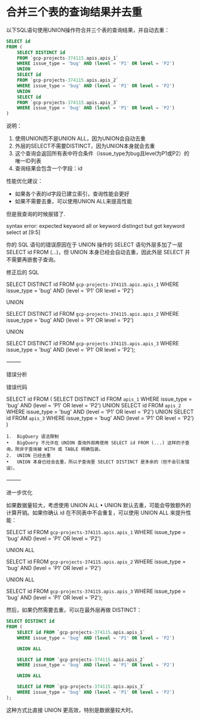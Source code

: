 # 合并三个表的查询结果并去重

以下SQL语句使用UNION操作符合并三个表的查询结果，并自动去重：

```sql
SELECT id
FROM (
    SELECT DISTINCT id
    FROM `gcp-projects-374115.apis.apis_1`
    WHERE issue_type = 'bug' AND (level = 'P1' OR level = 'P2')
    UNION
    SELECT id
    FROM `gcp-projects-374115.apis.apis_2`
    WHERE issue_type = 'bug' AND (level = 'P1' OR level = 'P2')
    UNION
    SELECT id
    FROM `gcp-projects-374115.apis.apis_3`
    WHERE issue_type = 'bug' AND (level = 'P1' OR level = 'P2')
)
```

说明：
1. 使用UNION而不是UNION ALL，因为UNION会自动去重
2. 外层的SELECT不需要DISTINCT，因为UNION本身就会去重
3. 这个查询会返回所有表中符合条件（issue_type为bug且level为P1或P2）的唯一ID列表
4. 查询结果会包含一个字段：id

性能优化建议：
- 如果各个表的id字段已建立索引，查询性能会更好
- 如果不需要去重，可以使用UNION ALL来提高性能


但是我查询的时候报错了.

syntax error: expected keyword all or keyword distingct but got keyword select at [9:5]



你的 SQL 语句的错误原因在于 UNION 操作的 SELECT 语句外层多加了一层 SELECT id FROM (...)，但 UNION 本身已经会自动去重，因此外层 SELECT 并不需要再嵌套子查询。

修正后的 SQL

SELECT DISTINCT id
FROM `gcp-projects-374115.apis.apis_1`
WHERE issue_type = 'bug' AND (level = 'P1' OR level = 'P2')

UNION

SELECT DISTINCT id
FROM `gcp-projects-374115.apis.apis_2`
WHERE issue_type = 'bug' AND (level = 'P1' OR level = 'P2')

UNION

SELECT DISTINCT id
FROM `gcp-projects-374115.apis.apis_3`
WHERE issue_type = 'bug' AND (level = 'P1' OR level = 'P2');



⸻

错误分析

错误代码

SELECT id
FROM (
    SELECT DISTINCT id FROM `apis_1` WHERE issue_type = 'bug' AND (level = 'P1' OR level = 'P2')
    UNION
    SELECT id FROM `apis_2` WHERE issue_type = 'bug' AND (level = 'P1' OR level = 'P2')
    UNION
    SELECT id FROM `apis_3` WHERE issue_type = 'bug' AND (level = 'P1' OR level = 'P2')
)

	1.	BigQuery 语法限制
	•	BigQuery 不允许在 UNION 查询外部再使用 SELECT id FROM (...) 这样的子查询，除非子查询被 WITH 或 TABLE 明确包装。
	2.	UNION 已经去重
	•	UNION 本身已经会去重，所以子查询里 SELECT DISTINCT 是多余的（但不会引发错误）。

⸻

进一步优化

如果数据量较大，考虑使用 UNION ALL
	•	UNION 默认去重，可能会导致额外的计算开销。如果你确认 id 在不同表中不会重复，可以使用 UNION ALL 来提升性能：

SELECT id
FROM `gcp-projects-374115.apis.apis_1`
WHERE issue_type = 'bug' AND (level = 'P1' OR level = 'P2')

UNION ALL

SELECT id
FROM `gcp-projects-374115.apis.apis_2`
WHERE issue_type = 'bug' AND (level = 'P1' OR level = 'P2')

UNION ALL

SELECT id
FROM `gcp-projects-374115.apis.apis_3`
WHERE issue_type = 'bug' AND (level = 'P1' OR level = 'P2');

然后，如果仍然需要去重，可以在最外层再做 DISTINCT：
```sql
SELECT DISTINCT id
FROM (
    SELECT id FROM `gcp-projects-374115.apis.apis_1`
    WHERE issue_type = 'bug' AND (level = 'P1' OR level = 'P2')

    UNION ALL

    SELECT id FROM `gcp-projects-374115.apis.apis_2`
    WHERE issue_type = 'bug' AND (level = 'P1' OR level = 'P2')

    UNION ALL

    SELECT id FROM `gcp-projects-374115.apis.apis_3`
    WHERE issue_type = 'bug' AND (level = 'P1' OR level = 'P2')
);
```

这种方式比直接 UNION 更高效，特别是数据量较大时。